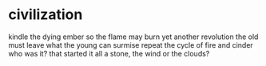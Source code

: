 # civilization

kindle the dying ember
so the flame may burn
yet another revolution
the old must leave
what the young can surmise
repeat the cycle
of fire and cinder
who was it?
that started it all
a stone, the wind or the clouds?
